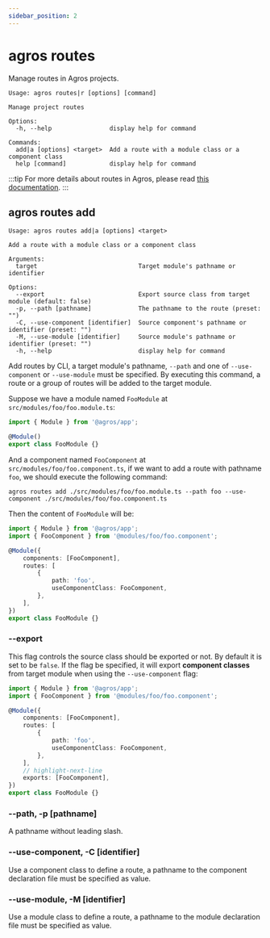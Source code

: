```yaml
---
sidebar_position: 2
---
```


# agros routes

Manage routes in Agros projects.

```
Usage: agros routes|r [options] [command]

Manage project routes

Options:
  -h, --help                display help for command

Commands:
  add|a [options] <target>  Add a route with a module class or a component class
  help [command]            display help for command
```

:::tip
For more details about routes in Agros, please read [this documentation](/docs/overview/application#routes).
:::

## agros routes add

```
Usage: agros routes add|a [options] <target>

Add a route with a module class or a component class

Arguments:
  target                            Target module's pathname or identifier

Options:
  --export                          Export source class from target module (default: false)
  -p, --path [pathname]             The pathname to the route (preset: "")
  -C, --use-component [identifier]  Source component's pathname or identifier (preset: "")
  -M, --use-module [identifier]     Source module's pathname or identifier (preset: "")
  -h, --help                        display help for command
```

Add routes by CLI, a target module's pathname, `--path` and one of `--use-component` or `--use-module` must be specified. By executing this command, a route or a group of routes will be added to the target module.

Suppose we have a module named `FooModule` at `src/modules/foo/foo.module.ts`:

```ts title=src/modules/foo/foo.modules.ts
import { Module } from '@agros/app';

@Module()
export class FooModule {}
```

And a component named `FooComponent` at `src/modules/foo/foo.component.ts`, if we want to add a route with pathname `foo`, we should execute the following command:

```
agros routes add ./src/modules/foo/foo.module.ts --path foo --use-component ./src/modules/foo/foo.component.ts
```

Then the content of `FooModule` will be:

```ts title=src/modules/foo/foo.module.ts
import { Module } from '@agros/app';
import { FooComponent } from '@modules/foo/foo.component';

@Module({
    components: [FooComponent],
    routes: [
        {
            path: 'foo',
            useComponentClass: FooComponent,
        },
    ],
})
export class FooModule {}
```

### --export

This flag controls the source class should be exported or not. By default it is set to be `false`. If the flag be specified, it will export **component classes** from target module when using the `--use-component` flag:

```ts title=src/modules/foo/foo.module.ts
import { Module } from '@agros/app';
import { FooComponent } from '@modules/foo/foo.component';

@Module({
    components: [FooComponent],
    routes: [
        {
            path: 'foo',
            useComponentClass: FooComponent,
        },
    ],
    // highlight-next-line
    exports: [FooComponent],
})
export class FooModule {}
```

### --path, -p [pathname]

A pathname without leading slash.

### --use-component, -C [identifier]

Use a component class to define a route, a pathname to the component declaration file must be specified as value.

### --use-module, -M [identifier]

Use a module class to define a route, a pathname to the module declaration file must be specified as value.
